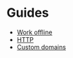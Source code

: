# Guides

- [Work offline](/guides/offline)
- [HTTP](/guides/http)
- [Custom domains](/guides/custom-dns)
<!--
#
- [Share deps](/guides/shared-deps)
- [Persist data](/guides/data)
- [View logs](/guides/logging)
- [Author tests](/guides/testing)
- [Automate releases](/guides/releases)
- [Sync deps](/guides/deps)
- [Extend .arc](/guides/extend)
#
-->
